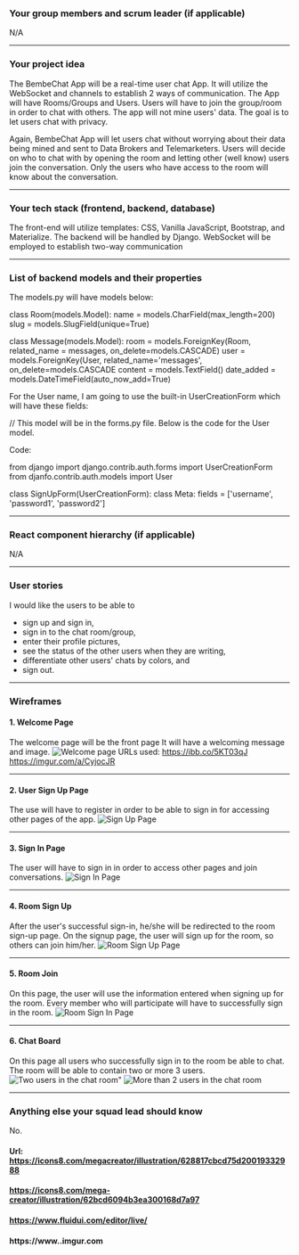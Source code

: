 ### Your group members and scrum leader (if applicable) 
N/A

---

### Your project idea 

The BembeChat App will be a real-time user chat App. It will utilize the WebSocket and channels to establish 2 ways of communication. The App will have Rooms/Groups and Users. Users will have to join the group/room in order to chat with others. The app will not mine users' data. The goal is to let users chat with privacy. 

Again, BembeChat App will let users chat without worrying about their data being mined and sent to Data Brokers and Telemarketers. Users will decide on who to chat with by opening the room and letting other (well know) users join the conversation. Only the users who have access to the room will know about the conversation.

---

### Your tech stack (frontend, backend, database)

The front-end will utilize templates: CSS, Vanilla JavaScript, Bootstrap, and Materialize.
The backend will be handled by Django.
WebSocket will be employed to establish two-way communication

---

### List of backend models and their properties

The models.py will have models below:

class Room(models.Model):
    name = models.CharField(max_length=200)
    slug = models.SlugField(unique=True)

class Message(models.Model):
    room = models.ForeignKey(Room, related_name = messages, on_delete=models.CASCADE)
    user = models.ForeignKey(User, related_name='messages', on_delete=models.CASCADE
    content = models.TextField()
    date_added = models.DateTimeField(auto_now_add=True)
 

For the User name, I am going to use the built-in UserCreationForm which will have these fields:

 // This model will be in the forms.py file. Below is the code for the User model. 

Code: 

from django import django.contrib.auth.forms import UserCreationForm
from djanfo.contrib.auth.models import User

class SignUpForm(UserCreationForm):
      class Meta:
      fields = ['username', 'password1', 'password2']


---

### React component hierarchy (if applicable)
N/A

---

### User stories
I would like the  users to be able to
- sign up and sign in,
- sign in to the chat room/group,
- enter their profile pictures,
- see the status of the other users when they are writing, 
- differentiate other users' chats by colors, and
- sign out.

---

### Wireframes

#### 1. Welcome Page
The welcome page will be the front page 
It will have a welcoming message and image.
![Welcome page](https://imgur.com/a/CyjocJR)
URLs used: 
https://ibb.co/5KT03qJ
https://imgur.com/a/CyjocJR

---

#### 2. User Sign Up Page
The use will have to register in order to be able to sign in for accessing other pages of the app.
![Sign Up Page](https://imgur.com/a/cY22GJF)

---

#### 3. Sign In Page
The user will have to sign in in order to access other pages and join conversations.
![Sign In Page](https://imgur.com/a/JWBHGKi)

---

#### 4. Room Sign Up
After the user's successful sign-in, he/she will be redirected to the room sign-up page. On the signup page, the user will sign up for the room, so others can join him/her.
![Room Sign Up Page](https://imgur.com/a/T8fzrHn)

---

#### 5. Room Join
On this page, the user will use the information entered when signing up for the room. Every member who will participate will have to successfully sign in the room.
![Room Sign In Page](https://imgur.com/a/TIUnUMk)

---

#### 6. Chat Board
On this page all users who successfully sign in to the room be able to chat. The room will be able to contain two or more 3 users.
![Two users in the chat room](https://imgur.com/a/EvEmX04)"
![More than 2 users in the chat room](https://imgur.com/a/EvEmX04)

---

### Anything else your squad lead should know
No.

#### Url: https://icons8.com/megacreator/illustration/628817cbcd75d20019332988
#### https://icons8.com/mega-creator/illustration/62bcd6094b3ea300168d7a97
#### https://www.fluidui.com/editor/live/
#### https://www..imgur.com